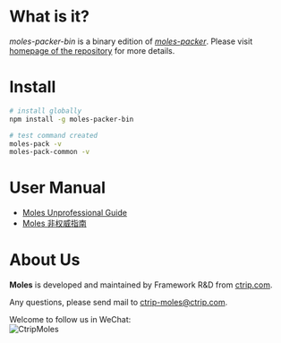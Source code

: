 #	What is it?

*moles-packer-bin* is a binary edition of [*moles-packer*](https://www.npmjs.com/package/moles-packer). Please visit [homepage of the repository](https://github.com/ctripcorp/moles-packer/) for more details.

#	Install

```bash
# install globally
npm install -g moles-packer-bin

# test command created
moles-pack -v
moles-pack-common -v
```

#	User Manual

*	[Moles Unprofessional Guide](https://youngoat.gitbooks.io/moles-unprofessional-guide/content/en/)
*	[Moles 非权威指南](https://youngoat.gitbooks.io/moles-unprofessional-guide/content/zh-cn/)

#	About Us

__Moles__ is developed and maintained by Framework R&D from [ctrip.com](http://www.ctrip.com/).

Any questions, please send mail to <ctrip-moles@ctrip.com>.

Welcome to follow us in WeChat:  
![CtripMoles](https://github.com/ctripcorp/moles-packer/raw/master/qrcode.jpg)
